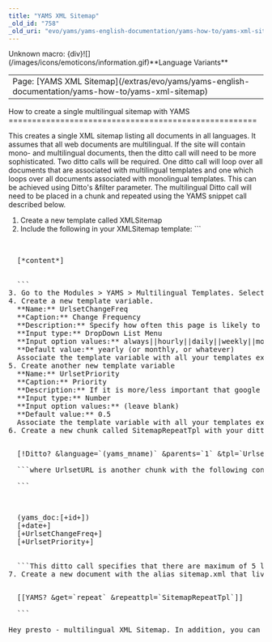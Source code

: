 ```yaml
---
title: "YAMS XML Sitemap"
_old_id: "758"
_old_uri: "evo/yams/yams-english-documentation/yams-how-to/yams-xml-sitemap"
---
```


<div class="error"><span class="error">Unknown macro: {div}</span>![](/images/icons/emoticons/information.gif)**Language Variants**

<table class="tableview" width="100%"><tr><td><span class="icon icon-page">Page:</span> [YAMS XML Sitemap](/extras/evo/yams/yams-english-documentation/yams-how-to/yams-xml-sitemap)</td></tr></table></div>How to create a single multilingual sitemap with YAMS
=====================================================

This creates a single XML sitemap listing all documents in all languages. It assumes that all web documents are multilingual. If the site will contain mono- and multilingual documents, then the ditto call will need to be more sophisticated. Two ditto calls will be required. One ditto call will loop over all documents that are associated with multilingual templates and one which loops over all documents associated with monolingual templates. This can be achieved using Ditto's &filter parameter. The multilingual Ditto call will need to be placed in a chunk and repeated using the YAMS snippet call described below.

1. Create a new template called XMLSitemap
2. Include the following in your XMLSitemap template: ```
  <pre class="brush: php">
  <?xml version="1.0" encoding="[(modx_charset)]" ?>
  <urlset xmlns="http://www.sitemaps.org/schemas/sitemap/0.9" >
  [*content*]
  </urlset>
  
  ```
3. Go to the Modules > YAMS > Multilingual Templates. Select "no" for XMLSitemap and submit.
4. Create a new template variable.   
  **Name:** UrlsetChangeFreq   
  **Caption:** Change Frequency   
  **Description:** Specify how often this page is likely to be updated. Be honest!   
  **Input type:** DropDown List Menu   
  **Input option values:** always||hourly||daily||weekly||monthly||yearly||never   
  **Default value:** yearly (or monthly, or whatever)   
  Associate the template variable with all your templates except XMLSitemap.
5. Create another new template variable   
  **Name:** UrlsetPriority   
  **Caption:** Priority   
  **Description:** If it is more/less important that google scans this page than other pages, give it a value higher/lower than 0.5. (Range 0...1)   
  **Input type:** Number   
  **Input option values:** (leave blank)   
  **Default value:** 0.5   
  Associate the template variable with all your templates except XMLSitemap.
6. Create a new chunk called SitemapRepeatTpl with your ditto call in it that generates the <url> blocks for all your documents. Ideally, all your web documents should be in a single folder, and &parents should be set to the id of that folder. The snippet call might look something like this: ```
  <pre class="brush: php">
  [!Ditto? &language=`(yams_mname)` &parents=`1` &tpl=`UrlsetURL` &depth=`5` &dateSource=`editedon` &dateFormat=`%Y-%m-%d` &display=`all` &showInMenuOnly=`0` &seeThroughUnpub=`1` &filter=`type,reference,2|searchable,1,1`!]
  
  ```where UrlsetURL is another chunk with the following contents
  
  ```
  <pre class="brush: php">
  <url>
  <loc>(yams_doc:[+id+])</loc>
  <lastmod>[+date+]</lastmod>
  <changefreq>[+UrlsetChangeFreq+]</changefreq>
  <priority>[+UrlsetPriority+]</priority>
  </url>
  
  ```This ditto call specifies that there are maximum of 5 levels of folders - which can make the ditto call significantly more efficient in my experience, and excludes weblinks and un-searchable documents from the sitemap.
7. Create a new document with the alias sitemap.xml that lives outside your web root folder. Select the XMLSitemap template. Set the content type to text/xml. For the content, use ```
  <pre class="brush: php">
  [[YAMS? &get=`repeat` &repeattpl=`SitemapRepeatTpl`]]
  
  ```

Hey presto - multilingual XML Sitemap. In addition, you can specify the change frequency and priority via the template variables attached to each document.
